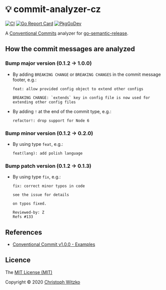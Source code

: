 # :bulb: commit-analyzer-cz
[![CI](https://github.com/go-semantic-release/commit-analyzer-cz/workflows/CI/badge.svg?branch=master)](https://github.com/go-semantic-release/commit-analyzer-cz/actions?query=workflow%3ACI+branch%3Amaster)
[![Go Report Card](https://goreportcard.com/badge/github.com/go-semantic-release/commit-analyzer-cz)](https://goreportcard.com/report/github.com/go-semantic-release/commit-analyzer-cz)
[![PkgGoDev](https://pkg.go.dev/badge/github.com/go-semantic-release/commit-analyzer-cz)](https://pkg.go.dev/github.com/go-semantic-release/commit-analyzer-cz)

A [Conventional Commits](https://www.conventionalcommits.org/en/v1.0.0/) analyzer for [go-semantic-release](https://github.com/go-semantic-release/semantic-release).

## How the commit messages are analyzed

### Bump major version (0.1.2 -> 1.0.0)
- By adding `BREAKING CHANGE` or `BREAKING CHANGES` in the commit message footer, e.g.:
  ```
  feat: allow provided config object to extend other configs

  BREAKING CHANGE: `extends` key in config file is now used for extending other config files
  ```
- By adding `!` at the end of the commit type, e.g.:
  ```
  refactor!: drop support for Node 6
  ```

### Bump minor version (0.1.2 -> 0.2.0)
- By using type `feat`, e.g.:
  ```
  feat(lang): add polish language
  ```

### Bump patch version (0.1.2 -> 0.1.3)
- By using type `fix`, e.g.:
  ```
  fix: correct minor typos in code

  see the issue for details

  on typos fixed.

  Reviewed-by: Z
  Refs #133
  ```

## References
- [Conventional Commit v1.0.0 - Examples](https://www.conventionalcommits.org/en/v1.0.0/#examples)

## Licence

The [MIT License (MIT)](http://opensource.org/licenses/MIT)

Copyright © 2020 [Christoph Witzko](https://twitter.com/christophwitzko)
